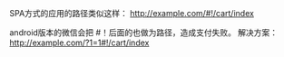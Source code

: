 SPA方式的应用的路径类似这样：
http://example.com/#!/cart/index

android版本的微信会把 #！后面的也做为路径，造成支付失败。
解决方案：
http://example.com/?1=1#!/cart/index